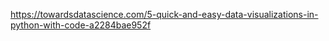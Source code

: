 https://towardsdatascience.com/5-quick-and-easy-data-visualizations-in-python-with-code-a2284bae952f
